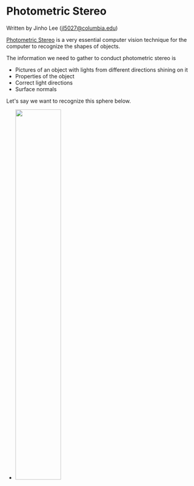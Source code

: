 # Photometric Stereo

Written by Jinho Lee (jl5027@columbia.edu)

[Photometric Stereo](https://en.wikipedia.org/wiki/Photometric_stereo) is a very essential computer vision technique for the computer to recognize the shapes of objects.

The information we need to gather to conduct photometric stereo is 
- Pictures of an object with lights from different directions shining on it
- Properties of the object
- Correct light directions
- Surface normals

Let's say we want to recognize this sphere below.
- <img src="https://user-images.githubusercontent.com/60580427/117942486-1537e780-b346-11eb-9a55-763a06b76d3e.png" width="50%" height="50%">

